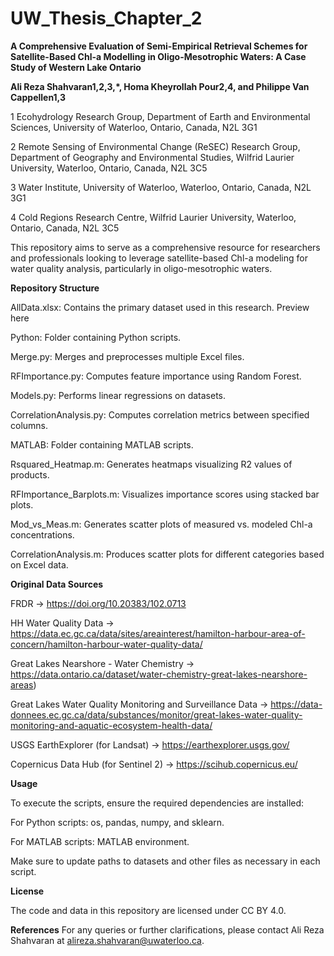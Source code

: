 # UW_Thesis_Chapter_2

**A Comprehensive Evaluation of Semi-Empirical Retrieval Schemes for Satellite-Based Chl-a Modelling in Oligo-Mesotrophic Waters: A Case Study of Western Lake Ontario**


**Ali Reza Shahvaran1,2,3,*, Homa Kheyrollah Pour2,4, and Philippe Van Cappellen1,3**


1 Ecohydrology Research Group, Department of Earth and Environmental Sciences, University of Waterloo, Ontario, Canada, N2L 3G1

2 Remote Sensing of Environmental Change (ReSEC) Research Group, Department of Geography and Environmental Studies, Wilfrid Laurier University, Waterloo, Ontario, Canada, N2L 3C5

3 Water Institute, University of Waterloo, Waterloo, Ontario, Canada, N2L 3G1

4 Cold Regions Research Centre, Wilfrid Laurier University, Waterloo, Ontario, Canada, N2L 3C5

 

This repository aims to serve as a comprehensive resource for researchers and professionals looking to leverage satellite-based Chl-a modeling for water quality analysis, particularly in oligo-mesotrophic waters.

 

**Repository Structure**

AllData.xlsx: Contains the primary dataset used in this research. Preview here

Python: Folder containing Python scripts.

  Merge.py: Merges and preprocesses multiple Excel files.
  
  RFImportance.py: Computes feature importance using Random Forest.
  
  Models.py: Performs linear regressions on datasets.
  
  CorrelationAnalysis.py: Computes correlation metrics between specified columns.
  
MATLAB: Folder containing MATLAB scripts.

  Rsquared_Heatmap.m: Generates heatmaps visualizing R2 values of products.
  
  RFImportance_Barplots.m: Visualizes importance scores using stacked bar plots.
  
  Mod_vs_Meas.m: Generates scatter plots of measured vs. modeled Chl-a concentrations.
  
  CorrelationAnalysis.m: Produces scatter plots for different categories based on Excel data.

 

**Original Data Sources**

FRDR → https://doi.org/10.20383/102.0713

HH Water Quality Data → https://data.ec.gc.ca/data/sites/areainterest/hamilton-harbour-area-of-concern/hamilton-harbour-water-quality-data/

Great Lakes Nearshore - Water Chemistry → https://data.ontario.ca/dataset/water-chemistry-great-lakes-nearshore-areas) 

Great Lakes Water Quality Monitoring and Surveillance Data → https://data-donnees.ec.gc.ca/data/substances/monitor/great-lakes-water-quality-monitoring-and-aquatic-ecosystem-health-data/

USGS EarthExplorer (for Landsat) → https://earthexplorer.usgs.gov/

Copernicus Data Hub (for Sentinel 2) → https://scihub.copernicus.eu/

 

**Usage**

To execute the scripts, ensure the required dependencies are installed:

For Python scripts: os, pandas, numpy, and sklearn.

For MATLAB scripts: MATLAB environment.

Make sure to update paths to datasets and other files as necessary in each script.

 

**License**

The code and data in this repository are licensed under CC BY 4.0.

  

**References**
For any queries or further clarifications, please contact Ali Reza Shahvaran at alireza.shahvaran@uwaterloo.ca.

